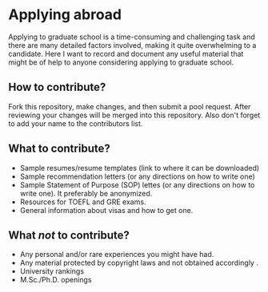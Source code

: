 # Applying abroad
Applying to graduate school is a time-consuming and challenging task and there are many detailed factors involved, making it quite overwhelming to a candidate. Here I want to record and document any useful material that might be of help to anyone considering applying to graduate school.

## How to contribute?
Fork this repository, make changes, and then submit a pool request. After reviewing your changes will be merged into this repository. Also don't forget to add your name to the contributors list.

## What to contribute?
* Sample resumes/resume templates (link to where it can be downloaded)
* Sample recommendation letters (or any directions on how to write one)
* Sample Statement of Purpose (SOP) lettes (or any directions on how to write one). It preferably be anonymized.
* Resources for TOEFL and GRE exams.
* General information about visas and how to get one.

## What *not* to contribute?
* Any personal and/or rare experiences you might have had.
* Any material protected by copyright laws and not obtained accordingly .
* University rankings
* M.Sc./Ph.D. openings
